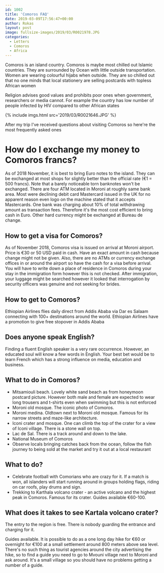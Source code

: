 ```yaml
---
id: 1002
title: 'Comoros FAQ'
date: 2019-03-09T17:56:47+00:00
author: Rokas
layout: post
image: fullsize-images/2019/03/R0021978.JPG
categories:
  - Letters
  - Comoros
  - Africa
---
```

Comoros is an island country. Comoros is maybe most chilled out Islamic countries. They are surrounded by Ocean with little outside transportation. Women are wearing colourful hijabs when outside.
They are so chilled out that no one minds that local stationery are selling postcards with topless African women

Religion advises good values and prohibits poor ones when government, researchers or media cannot. For example the country has low number of people infected by HIV compared to other African states

{% include imgs.html src='2019/03/R0021646.JPG'  %}

After my trip I've received questions about visiting Comoros so here're the most frequently asked ones

# How do I exchange my money to Comoros francs?
As of 2018 November, it is best to bring Euro notes to the island. They can be exchanged at most shops for slightly better than the official rate (€1 = 500 francs). Note that a barely noticeable torn banknotes won't be exchanged. There are four ATM located in Moroni at roughly same bank area. Most were declining debit card Mastercard issued in the UK for no apparent reason even logo on the machine stated that it accepts Mastercards. One bank was charging about 10% of total withdrawing amount as transaction fees. Therefore it's the most cost efficient to bring cash in Euro. Other hard currency might be exchanged at Bureau de change. 

## How to get a visa for Comoros?
As of November 2018, Comoros visa is issued on arrival at Moroni airport. Price is €30 or 50 USD paid in cash. Have an exact amount in cash because change might not be given. Also, there are no ATMs or currency exchange offices in or around the airport so have the cash for a visa before arrival. You will have to write down a place of residence in Comoros during your stay in the immigration form however this is not checked. After immigration, your luggage might be searched however it looked that interrogation by security officers was genuine and not seeking for brides. 

## How to get to Comoros? 
Ethiopian Airlines flies daily direct from Addis Ababa via Dar es Salaam connecting with 100+ destinations around the world. Ethiopian Airlines have a promotion to give free stopover in Addis Ababa

## Does anyone speak English?
Finding a fluent English speaker is a very rare occurrence. However, an educated soul will know a few words in English. Your best bet would be to learn French which has a strong influence on media, education and business. 

## What to do in Comoros? 
* Mitsamiouli beach. Lovely white sand beach as from honeymoon postcard picture.  However both male and female are expected to wear long trousers and t-shirts even when swimming but this is not enforced
* Moroni old mosque. The iconic photo of Comoros.
* Moroni medina. Oldtown next to Moroni old mosque. Famous for its narrow streets and maze-like architecture.
* Iconi crater and mosque. One can climb the top of the crater for a view of Iconi village. There is a stone wall on top.
* Lac de Sal. There is a track around and down to the lake.
* National Museum of Comoros
* Observe locals bringing catches back from the ocean, follow the fish journey to being sold at the market and try it out at a local restaurant

## What to do?
* Celebrate football with Comorians who are crazy for it. If a match is won, all islanders will start running around in groups holding flags, riding on car roofs, play drums and sign.
* Trekking to Karthala volcano crater - an active volcano and the highest peak in Comoros. Famous for its crater. Guides available €60-100. 

## What does it takes to see Kartala volcano crater?
The entry to the region is free. There is nobody guarding the entrance and charging for it.

Guides available. It is possible to do as a one long day hike for €60 or overnight for €100 at a small settlement around 800 meters above sea level. There's no such thing as tourist agencies around the city advertising the hike, so to find a guide you need to go to Mvouni village next to Moroni and ask around. It's a small village so you should have no problems getting a number of a guide.

